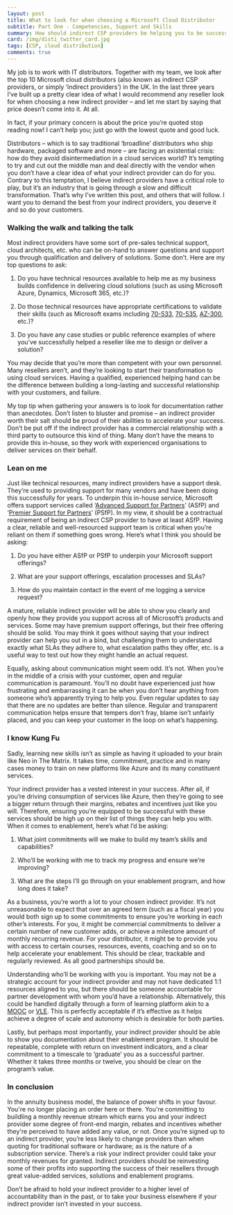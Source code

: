 ```yaml
---
layout: post
title: What to look for when choosing a Microsoft Cloud Distributor
subtitle: Part One - Competencies, Support and Skills
summary: How should indirect CSP providers be helping you to be successful with cloud services?
card: /img/disti_twitter_card.jpg
tags: [CSP, cloud distribution]
comments: true
---
```


My job is to work with IT distributors. Together with my team, we look after the top 10 Microsoft cloud distributors (also known as indirect CSP providers, or simply ‘indirect providers’) in the UK. In the last three years I’ve built up a pretty clear idea of what I would recommend any reseller look for when choosing a new indirect provider – and let me start by saying that price doesn’t come into it. At all.

In fact, if your primary concern is about the price you’re quoted stop reading now! I can’t help you; just go with the lowest quote and good luck.

Distributors – which is to say traditional ‘broadline’ distributors who ship hardware, packaged software and more – are facing an existential crisis: how do they avoid disintermediation in a cloud services world? It’s tempting to try and cut out the middle man and deal directly with the vendor when you don’t have a clear idea of what your indirect provider can do for you. Contrary to this temptation, I believe indirect providers have a critical role to play, but it’s an industry that is going through a slow and difficult transformation. That’s why I’ve written this post, and others that will follow.
I want you to demand the best from your indirect providers, you deserve it and so do your customers.

### Walking the walk and talking the talk

Most indirect providers have some sort of pre-sales technical support, cloud architects, etc. who can be on-hand to answer questions and support you through qualification and delivery of solutions. Some don’t. Here are my top questions to ask:

1.	Do you have technical resources available to help me as my business builds confidence in delivering cloud solutions (such as using Microsoft Azure, Dynamics, Microsoft 365, etc.)?

2.	Do those technical resources have appropriate certifications to validate their skills (such as Microsoft exams including [70-533](https://www.microsoft.com/en-gb/learning/exam-70-533.aspx "70-533 Exam Details"), [70-535](https://www.microsoft.com/en-gb/learning/exam-70-535.aspx "70-535 Exam Details"), [AZ-300](https://www.microsoft.com/en-us/learning/exam-az-300.aspx "AZ-300 Exam Details"), etc.)?

3.	Do you have any case studies or public reference examples of where you’ve successfully helped a reseller like me to design or deliver a solution?

You may decide that you’re more than competent with your own personnel. Many resellers aren’t, and they’re looking to start their transformation to using cloud services. Having a qualified, experienced helping hand can be the difference between building a long-lasting and successful relationship with your customers, and failure.

My top tip when gathering your answers is to look for documentation rather than anecdotes. Don’t listen to bluster and promise – an indirect provider worth their salt should be proud of their abilities to accelerate your success.
Don’t be put off if the indirect provider has a commercial relationship with a third party to outsource this kind of thing. Many don’t have the means to provide this in-house, so they work with experienced organisations to deliver services on their behalf.

### Lean on me

Just like technical resources, many indirect providers have a support desk. They’re used to providing support for many vendors and have been doing this successfully for years. To underpin this in-house service, Microsoft offers support services called ‘[Advanced Support for Partners](https://partner.microsoft.com/en-us/support/advanced-cloud-support "ASfP Details")’ (ASfP) and ‘[Premier Support for Partners](https://partner.microsoft.com/en-gb/support/microsoft-services-premier-support "PsfP Details")’ (PSfP). In my view, it should be a contractual requirement of being an indirect CSP provider to have at least ASfP. Having a clear, reliable and well-resourced support team is critical when you’re reliant on them if something goes wrong. Here’s what I think you should be asking:

1.	Do you have either ASfP or PSfP to underpin your Microsoft support offerings?

2.	What are your support offerings, escalation processes and SLAs?

3.	How do you maintain contact in the event of me logging a service request?

A mature, reliable indirect provider will be able to show you clearly and openly how they provide you support across all of Microsoft’s products and services. Some may have premium support offerings, but their free offering should be solid. You may think it goes without saying that your indirect provider can help you out in a bind, but challenging them to understand exactly what SLAs they adhere to, what escalation paths they offer, etc. is a useful way to test out how they might handle an actual request.

Equally, asking about communication might seem odd. It’s not. When you’re in the middle of a crisis with your customer, open and regular communication is paramount. You’ll no doubt have experienced just how frustrating and embarrassing it can be when you don’t hear anything from someone who’s apparently trying to help you. Even regular updates to say that there are no updates are better than silence. Regular and transparent communication helps ensure that tempers don’t fray, blame isn’t unfairly placed, and you can keep your customer in the loop on what’s happening.

### I know Kung Fu

Sadly, learning new skills isn’t as simple as having it uploaded to your brain like Neo in The Matrix. It takes time, commitment, practice and in many cases money to train on new platforms like Azure and its many constituent services.

Your indirect provider has a vested interest in your success. After all, if you’re driving consumption of services like Azure, then they’re going to see a bigger return through their margins, rebates and incentives just like you will. Therefore, ensuring you’re equipped to be successful with these services should be high up on their list of things they can help you with. When it comes to enablement, here’s what I’d be asking:

1.	What joint commitments will we make to build my team’s skills and capabilities?

2.	Who’ll be working with me to track my progress and ensure we’re improving?

3.	What are the steps I’ll go through on your enablement program, and how long does it take?

As a business, you’re worth a lot to your chosen indirect provider. It’s not unreasonable to expect that over an agreed term (such as a fiscal year) you would both sign up to some commitments to ensure you’re working in each other’s interests. For you, it might be commercial commitments to deliver a certain number of new customer adds, or achieve a milestone amount of monthly recurring revenue. For your distributor, it might be to provide you with access to certain courses, resources, events, coaching and so on to help accelerate your enablement. This should be clear, trackable and regularly reviewed. As all good partnerships should be.

Understanding who’ll be working with you is important. You may not be a strategic account for your indirect provider and may not have dedicated 1:1 resources aligned to you, but there should be someone accountable for partner development with whom you’d have a relationship. Alternatively, this could be handled digitally through a form of learning platform akin to a [MOOC](https://en.wikipedia.org/wiki/Massive_open_online_course "Massie open online course") or [VLE](https://en.wikipedia.org/wiki/Virtual_learning_environment "Virtual Learning Environment"). This is perfectly acceptable if it’s effective as it helps achieve a degree of scale and autonomy which is desirable for both parties.

Lastly, but perhaps most importantly, your indirect provider should be able to show you documentation about their enablement program. It should be repeatable, complete with return on investment indicators, and a clear commitment to a timescale to ‘graduate’ you as a successful partner. Whether it takes three months or twelve, you should be clear on the program’s value.

### In conclusion

In the annuity business model, the balance of power shifts in your favour. You're no longer placing an order here or there. You're committing to buildling a monthly revenue stream which earns you and your indirect provider some degree of front-end margin, rebates and incentives whether they're perceived to have added any value, or not. Once you’re signed up to an indirect provider, you’re less likely to change providers than when quoting for traditional software or hardware; as is the nature of a subscription service. There’s a risk your indirect provider could take your monthly revenues for granted. Indirect providers should be reinvesting some of their profits into supporting the success of their resellers through great value-added services, solutions and enablement programs. 

Don’t be afraid to hold your indirect provider to a higher level of accountability than in the past, or to take your business elsewhere if your indirect provider isn’t invested in your success.
